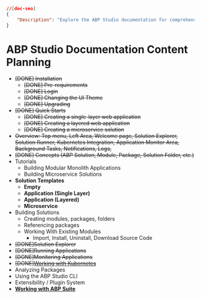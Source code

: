 ```json
//[doc-seo]
{
    "Description": "Explore the ABP Studio documentation for comprehensive guidance on installation, solution templates, and building modular applications with ease."
}
```

# ABP Studio Documentation Content Planning

* ~~[DONE] Installation~~
  * ~~[DONE] Pre-requirements~~
  * ~~[DONE] Login~~
  * ~~[DONE] Changing the UI Theme~~
  * ~~[DONE] Upgrading~~
* ~~[DONE] Quick Starts~~
  * ~~[DONE] Creating a single-layer web application~~
  * ~~[DONE] Creating a layered web application~~
  * ~~[DONE] Creating a microservice solution~~
* ~~Overview: Top menu, Left Area, Welcome page, Solution Explorer, Solution Runner, Kubernetes Integration, Application Monitor Area, Background Tasks, Notifications, Logs,~~ 
* ~~[DONE] Concepts (ABP Solution, Module, Package, Solution Folder, etc.)~~
* Tutorials
  * Building Modular Monolith Applications
  * Building Microservice Solutions
* **Solution Templates**
  * **Empty**
  * **Application (Single Layer)**
  * **Application (Layered)**
  * **Microservice**
* Building Solutions
  * Creating modules, packages, folders
  * Referencing packages
  * Working With Existing Modules
    * Import, Install, Uninstall, Download Source Code
* ~~[DONE]Solution Explorer~~
* ~~[DONE]Running Applications~~
* ~~[DONE]Monitoring Applications~~
* ~~[DONE][Working with Kubernetes](kubernetes.md)~~
* Analyzing Packages
* Using the ABP Studio CLI
* Extensibility / Plugin System
* **[Working with ABP Suite](working-with-suite.md)**
